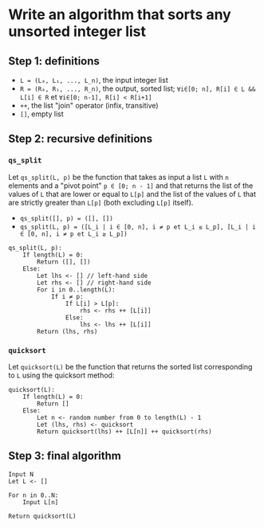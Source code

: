 # Write an algorithm that sorts any unsorted integer list

## Step 1: definitions

- `L = (L₀, L₁, ..., L_n)`, the input integer list
- `R = (R₀, R₁, ..., R_n)`, the output, sorted list; `∀i∈[0; n], R[i] ∈ L && L[i] ∈ R` et `∀i∈[0; n-1], R[i] < R[i+1]`
- `++`, the list "join" operator (infix, transitive)
- `[]`, empty list

## Step 2: recursive definitions

### `qs_split`

Let `qs_split(L, p)` be the function that takes as input a list `L` with `n` elements and a "pivot point" `p ∈ [0; n - 1]` and that returns the list of the values of `L` that are lower or equal to `L[p]` and the list of the values of `L` that are strictly greater than `L[p]` (both excluding `L[p]` itself).

- `qs_split([], p) = ([], [])`
- `qs_split(L, p) = ([L_i | i ∈ [0, n], i ≠ p et L_i ≤ L_p], [L_i | i ∈ [0, n], i ≠ p et L_i ≥ L_p])`

```
qs_split(L, p):
    If length(L) = 0:
        Return ([], [])
    Else:
        Let lhs <- [] // left-hand side
        Let rhs <- [] // right-hand side
        For i in 0..length(L):
            If i ≠ p:
                If L[i] > L[p]:
                    rhs <- rhs ++ [L[i]]
                Else:
                    lhs <- lhs ++ [L[i]]
        Return (lhs, rhs)
```

### `quicksort`

Let `quicksort(L)` be the function that returns the sorted list corresponding to `L` using the quicksort method:

```
quicksort(L):
    If length(L) = 0:
        Return []
    Else:
        Let n <- random number from 0 to length(L) - 1
        Let (lhs, rhs) <- quicksort
        Return quicksort(lhs) ++ [L[n]] ++ quicksort(rhs)
```

## Step 3: final algorithm

```
Input N
Let L <- []

For n in 0..N:
    Input L[n]

Return quicksort(L)
```

